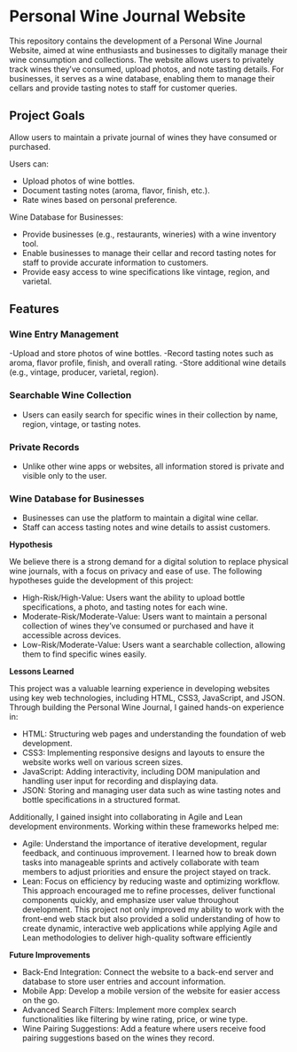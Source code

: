 # Personal Wine Journal Website

This repository contains the development of a Personal Wine Journal Website, aimed at wine enthusiasts and businesses to digitally manage their wine consumption and collections. The website allows users to privately track wines they’ve consumed, upload photos, and note tasting details. For businesses, it serves as a wine database, enabling them to manage their cellars and provide tasting notes to staff for customer queries.

## Project Goals

Allow users to maintain a private journal of wines they have consumed or purchased.

Users can:
- Upload photos of wine bottles.
- Document tasting notes (aroma, flavor, finish, etc.).
- Rate wines based on personal preference.

Wine Database for Businesses:
- Provide businesses (e.g., restaurants, wineries) with a wine inventory tool.
- Enable businesses to manage their cellar and record tasting notes for staff to provide accurate information to customers.
- Provide easy access to wine specifications like vintage, region, and varietal.

## Features

### Wine Entry Management
-Upload and store photos of wine bottles.
-Record tasting notes such as aroma, flavor profile, finish, and overall rating.
-Store additional wine details (e.g., vintage, producer, varietal, region).

 ### Searchable Wine Collection
- Users can easily search for specific wines in their collection by name, region, vintage, or tasting notes.

### Private Records
- Unlike other wine apps or websites, all information stored is private and visible only to the user.

### Wine Database for Businesses
- Businesses can use the platform to maintain a digital wine cellar.
- Staff can access tasting notes and wine details to assist customers.

**Hypothesis**

We believe there is a strong demand for a digital solution to replace physical wine journals, with a focus on privacy and ease of use. The following hypotheses guide the development of this project:

- High-Risk/High-Value: Users want the ability to upload bottle specifications, a photo, and tasting notes for each wine.
- Moderate-Risk/Moderate-Value: Users want to maintain a personal collection of wines they’ve consumed or purchased and have it accessible across devices.
- Low-Risk/Moderate-Value: Users want a searchable collection, allowing them to find specific wines easily.

**Lessons Learned**

This project was a valuable learning experience in developing websites using key web technologies, including HTML, CSS3, JavaScript, and JSON. Through building the Personal Wine Journal, I gained hands-on experience in:

- HTML: Structuring web pages and understanding the foundation of web development.
- CSS3: Implementing responsive designs and layouts to ensure the website works well on various screen sizes.
- JavaScript: Adding interactivity, including DOM manipulation and handling user input for recording and displaying data.
- JSON: Storing and managing user data such as wine tasting notes and bottle specifications in a structured format.

Additionally, I gained insight into collaborating in Agile and Lean development environments. Working within these frameworks helped me:

- Agile: Understand the importance of iterative development, regular feedback, and continuous improvement. I learned how to break down tasks into manageable sprints and actively collaborate with team members to adjust priorities and ensure the project stayed on track.
- Lean: Focus on efficiency by reducing waste and optimizing workflow. This approach encouraged me to refine processes, deliver functional components quickly, and emphasize user value throughout development.
This project not only improved my ability to work with the front-end web stack but also provided a solid understanding of how to create dynamic, interactive web applications while applying Agile and Lean methodologies to deliver high-quality software efficiently

**Future Improvements**
- Back-End Integration: Connect the website to a back-end server and database to store user entries and account information.
- Mobile App: Develop a mobile version of the website for easier access on the go.
- Advanced Search Filters: Implement more complex search functionalities like filtering by wine rating, price, or wine type.
- Wine Pairing Suggestions: Add a feature where users receive food pairing suggestions based on the wines they record.
